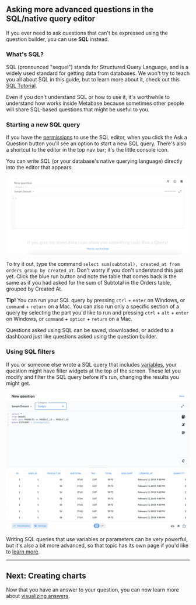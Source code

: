 ## Asking more advanced questions in the SQL/native query editor

If you ever need to ask questions that can't be expressed using the question builder, you can use **SQL** instead.

### What's SQL?

SQL (pronounced "sequel") stands for Structured Query Language, and is a widely used standard for getting data from databases. We won't try to teach you all about SQL in this guide, but to learn more about it, check out this [SQL Tutorial](http://www.w3schools.com/sql/default.asp).

Even if you don't understand SQL or how to use it, it's worthwhile to understand how works inside Metabase because sometimes other people will share SQL-based questions that might be useful to you.

### Starting a new SQL query

If you have the [permissions](../administration-guide/05-setting-permissions.md) to use the SQL editor, when you click the Ask a Question button you'll see an option to start a new SQL query. There's also a shortcut to the editor in the top nav bar; it's the little console icon.

You can write SQL (or your database's native querying language) directly into the editor that appears.

![SQL editor](images/SQLInterface.png)

To try it out, type the command `select sum(subtotal), created_at from orders group by created_at`. Don't worry if you don't understand this just yet. Click the blue run button and note the table that comes back is the same as if you had asked for the sum of Subtotal in the Orders table, grouped by Created At.

**Tip!** You can run your SQL query by pressing `ctrl` + `enter` on Windows, or `command` + `return` on a Mac. You can also run only a specific section of a query by selecting the part you'd like to run and pressing `ctrl` + `alt` + `enter` on Windows, or `command` + `option` + `return` on a Mac.

Questions asked using SQL can be saved, downloaded, or added to a dashboard just like questions asked using the question builder.

### Using SQL filters

If you or someone else wrote a SQL query that includes [variables](13-sql-parameters.md), your question might have filter widgets at the top of the screen. These let you modify and filter the SQL query before it's run, changing the results you might get.

![SQL filter](images/SQL-filter-widget.png)

Writing SQL queries that use variables or parameters can be very powerful, but it's also a bit more advanced, so that topic has its own page if you'd like to [learn more](13-sql-parameters.md).

---

## Next: Creating charts

Now that you have an answer to your question, you can now learn more about [visualizing answers](05-visualizing-results.md).
